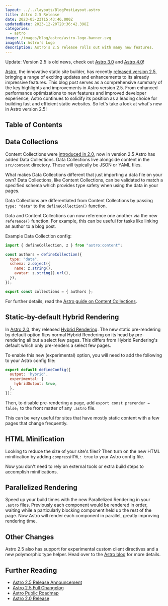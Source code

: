 ```yaml
---
layout: ../../layouts/BlogPostLayout.astro
title: Astro 2.5 Release
date: 2023-05-23T15:43:46.000Z
updatedDate: 2023-12-20T20:36:42.398Z
categories:
  - astro
image: /images/blog/astro/astro-logo-banner.svg
imageAlt: Astro's Logo
description: Astro's 2.5 release rolls out with many new features.
---
```


Update: Version 2.5 is old news, check out [Astro 3.0](../astro-3-0-release/) and [Astro 4.0](../astro-4-0-release/)!

[Astro](../astro/), the innovative static site builder, has recently [released version 2.5](https://astro.build/blog/astro-250/),
bringing a range of exciting updates and enhancements to its already impressive features.
This blog post serves as a comprehensive summary of the key highlights and improvements
in Astro version 2.5. From enhanced performance optimizations to new features
and improved developer experience, Astro continues to solidify its position as a
leading choice for building fast and efficient static websites. So let's take a
look at what's new in Astro version 2.5!

## Table of Contents

## Data Collections

Content Collections were [introduced in 2.0](../astro-2-0-release/), now in version
2.5 Astro has added Data Collections. Data Collections live alongside content
in the `src/content` directory. These will typically be JSON or YAML files.

What makes Data Collections different that just importing a data file on your own?
Data Collections, like Content Collections, can be validated to match a specified
schema which provides type safety when using the data in your pages.

Data Collections are differentiated from Content Collections by passing
`type: "data"` to the `defineCollection()` function.

Data and Content Collections can now reference one another via the new `reference()`
function. For example, this can be useful for tasks like linking an author
to a blog post.

Example Data Collection config:

```javascript
import { defineCollection, z } from "astro:content";

const authors = defineCollection({
  type: "data",
  schema: z.object({
    name: z.string(),
    avatar: z.string().url(),
  }),
});

export const collections = { authors };
```

For further details, read the [Astro guide on Content Collections](https://docs.astro.build/en/guides/content-collections/).

## Static-by-default Hybrid Rendering

In [Astro 2.0](../astro-2-0-release/), they released [Hybrid Rendering](https://docs.astro.build/en/guides/server-side-rendering/#hybrid-rendering).
The new static pre-rendering by default option flips normal Hybrid Rendering on
its head by pre-rendering all but a select few pages. This differs from Hybrid
Rendering's default which only pre-renders a select few pages.

To enable this new (experimental) option, you will need to add the following to
your Astro config file:

```javascript
export default defineConfig({
  output: 'hybrid',
  experimental: {
    hybridOutput: true,
  },
});
```

Then, to disable pre-rendering a page, add `export const prerender = false;`
to the front matter of any `.astro` file.

This can be very useful for sites that have mostly static content with a few
pages that change frequently.

## HTML Minification

Looking to reduce the size of your site's files? Then turn on the new HTML
minification by adding `compressHTML: true` to your Astro config file.

Now you don't need to rely on external tools or extra build steps to accomplish
minifications.

## Parallelized Rendering

Speed up your build times with the new Parallelized Rendering in your `.astro`
files. Previously each component would be rendered in order, waiting while a
particularly blocking component held up the rest of the page. Now Astro
will render each component in parallel, greatly improving rendering time.

## Other Changes

Astro 2.5 also has support for experimental custom client directives and
a new polymorphic type helper. Head over to the [Astro blog](https://astro.build/blog/astro-250/)
for more details.

## Further Reading

- [Astro 2.5 Release Announcement](https://astro.build/blog/astro-250/)
- [Astro 2.5 Full Changelog](https://github.com/withastro/astro/pull/7090)
- [Astro Public Roadmap](https://github.com/orgs/withastro/projects/11/views/1)
- [Astro 2.0 Release](../astro-2-0-release/)
